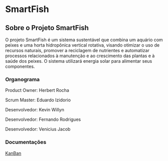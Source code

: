 # SmartFish
## Sobre o Projeto SmartFish
O projeto SmartFish é um sistema sustentável que combina um aquário com peixes e
uma horta hidropônica vertical rotativa, visando otimizar o uso de recursos naturais,
promover a reciclagem de nutrientes e automatizar processos relacionados à manutenção
e ao crescimento das plantas e à saúde dos peixes. O sistema utilizará energia solar para
alimentar seus componentes.

### Organograma
Product Owner: Herbert Rocha

Scrum Master: Eduardo Izidorio

Desenvolvedor: Kevin Willyn

Desenvolvedor: Fernando Rodrigues

Desenvolvedor: Venicius Jacob

### Documentações
[KanBan](https://github.com/users/EhoKira/projects/2)
